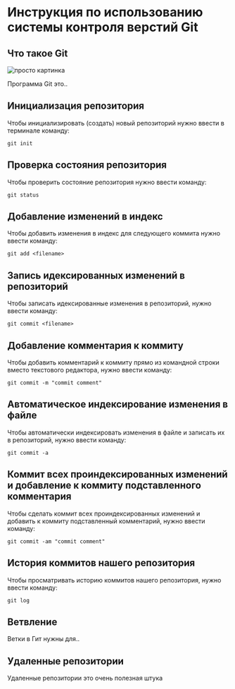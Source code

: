 # **Инструкция по использованию системы контроля верстий Git**

## Что такое Git

![просто картинка](naive.jpg)

Программа Git это..

## Инициализация репозитория

Чтобы инициализировать (создать) новый репозиторий нужно ввести в терминале команду:

    git init

## Проверка состояния репозитория

Чтобы проверить состояние репозитория нужно ввести команду:

    git status

## Добавление изменений в индекс

Чтобы добавить изменения в индекс для следующего коммита нужно ввести команду:

    git add <filename>

## Запись идексированных изменений в репозиторий

Чтобы записать идексированные изменения в репозиторий, нужно ввести команду:

    git commit <filename>


## Добавление комментария к коммиту

Чтобы добавить комментарий к коммиту прямо из командной строки вместо текстового редактора, нужно ввести команду:

    git commit -m "commit comment"

## Автоматическое индексирование изменения в файле

Чтобы автоматически индексировать изменения в файле и записать их в репозиторий, нужно ввести команду:

    git commit -a

## Коммит всех проиндексированных изменений и добавление к коммиту подставленного комментария

Чтобы сделать коммит всех проиндексированных изменений и добавить к коммиту подставленный комментарий, нужно ввести команду:

    git commit -am "commit comment"

## История коммитов нашего репозитория

Чтобы просматривать историю коммитов нашего репозитория, нужно ввести команду:

    git log

## Ветвление

Ветки в Гит нужны для..



## Удаленные репозитории

Удаленные репозитории это очень полезная штука
